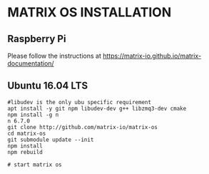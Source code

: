 # MATRIX OS INSTALLATION

## Raspberry Pi

Please follow the instructions at https://matrix-io.github.io/matrix-documentation/

## Ubuntu 16.04 LTS

```
#libudev is the only ubu specific requirement
apt install -y git npm libudev-dev g++ libzmq3-dev cmake
npm install -g n
n 6.7.0
git clone http://github.com/matrix-io/matrix-os
cd matrix-os
git submodule update --init
npm install
npm rebuild

# start matrix os
```

